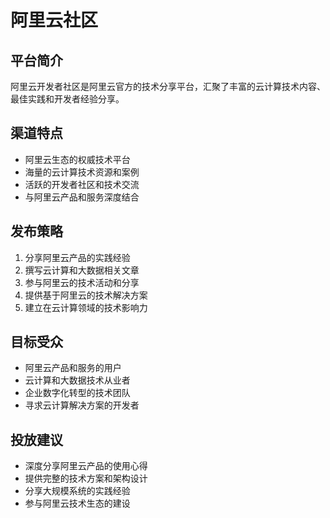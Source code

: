 # 阿里云社区

## 平台简介
阿里云开发者社区是阿里云官方的技术分享平台，汇聚了丰富的云计算技术内容、最佳实践和开发者经验分享。

## 渠道特点
- 阿里云生态的权威技术平台
- 海量的云计算技术资源和案例
- 活跃的开发者社区和技术交流
- 与阿里云产品和服务深度结合

## 发布策略
1. 分享阿里云产品的实践经验
2. 撰写云计算和大数据相关文章
3. 参与阿里云的技术活动和分享
4. 提供基于阿里云的技术解决方案
5. 建立在云计算领域的技术影响力

## 目标受众
- 阿里云产品和服务的用户
- 云计算和大数据技术从业者
- 企业数字化转型的技术团队
- 寻求云计算解决方案的开发者

## 投放建议
- 深度分享阿里云产品的使用心得
- 提供完整的技术方案和架构设计
- 分享大规模系统的实践经验
- 参与阿里云技术生态的建设